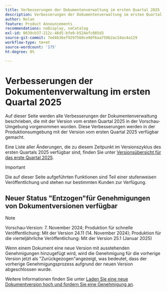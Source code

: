 ```yaml
---
title: Verbesserungen der Dokumentenverwaltung im ersten Quartal 2025
description: Verbesserungen der Dokumentenverwaltung im ersten Quartal 2025
author: Nolan
feature: Product Announcements
recommendations: noDisplay, noCatalog
exl-id: 0639cb37-212c-46d5-bfe0-b524efc085d3
source-git-commit: 7ed4b36ef9297560ce9df6aa750b2ac24ac4a129
workflow-type: tm+mt
source-wordcount: '175'
ht-degree: 0%

---
```


# Verbesserungen der Dokumentenverwaltung im ersten Quartal 2025

Auf dieser Seite werden alle Verbesserungen der Dokumentenverwaltung beschrieben, die mit der Version vom ersten Quartal 2025 in der Vorschau-Umgebung vorgenommen wurden. Diese Verbesserungen werden in der Produktionsumgebung mit der Version vom ersten Quartal 2025 verfügbar gemacht.

Eine Liste aller Änderungen, die zu diesem Zeitpunkt im Versionszyklus des ersten Quartals 2025 verfügbar sind, finden Sie unter [Versionsübersicht für das erste Quartal 2025](/help/quicksilver/product-announcements/product-releases/25-q1-release-activity/25-q1-release-overview.md).

>[!IMPORTANT]
>
>Die auf dieser Seite aufgeführten Funktionen sind Teil einer stufenweisen Veröffentlichung und stehen nur bestimmten Kunden zur Verfügung.

## Neuer Status &quot;Entzogen&quot;für Genehmigungen von Dokumentversionen verfügbar

>[!NOTE]
>
>Vorschau-Version: 7. November 2024; Produktion für schnelle Veröffentlichung: Mit der Version 24.11 (14. November 2024); Produktion für die vierteljährliche Veröffentlichung: Mit der Version 25.1 (Januar 2025)

Wenn einem Dokument eine neue Version mit ausstehenden Genehmigungen hinzugefügt wird, wird die Genehmigung für die vorherige Version jetzt als &quot;Zurückgezogen&quot;angezeigt, was bedeutet, dass der vorherige Genehmigungsprozess aufgrund der neuen Version abgeschlossen wurde.

Weitere Informationen finden Sie unter [Laden Sie eine neue Dokumentversion hoch und fordern Sie eine Genehmigung an](/help/quicksilver/review-and-approve-work/document-reviews-and-approvals/manage-document-approvals/upload-new-doc-version.md).

